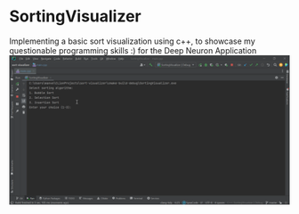 # SortingVisualizer
Implementing a basic sort visualization using c++, to showcase my questionable programming skills :) for the Deep Neuron Application
![Selection Sort!](./selection_sort.gif)
